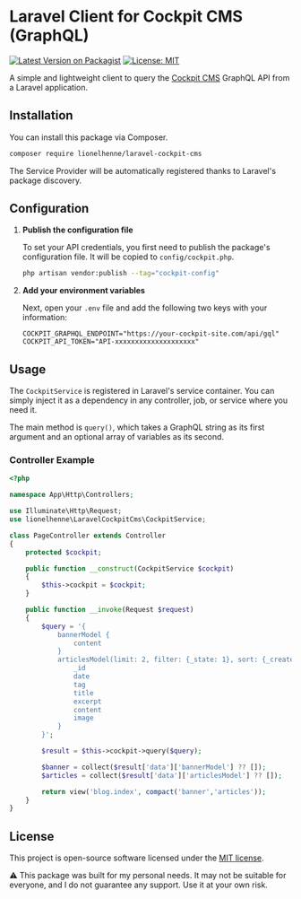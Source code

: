 # Laravel Client for Cockpit CMS (GraphQL)

[![Latest Version on Packagist](https://img.shields.io/packagist/v/lionelhenne/laravel-cockpit-cms.svg?style=flat-square)](https://packagist.org/packages/lionelhenne/laravel-cockpit-cms)
[![License: MIT](https://img.shields.io/badge/License-MIT-yellow.svg?style=flat-square)](https://opensource.org/licenses/MIT)

A simple and lightweight client to query the [Cockpit CMS](https://getcockpit.com/) GraphQL API from a Laravel application.

## Installation

You can install this package via Composer.

```bash
composer require lionelhenne/laravel-cockpit-cms
```

The Service Provider will be automatically registered thanks to Laravel's package discovery.

## Configuration

1.  **Publish the configuration file**

    To set your API credentials, you first need to publish the package's configuration file. It will be copied to `config/cockpit.php`.

    ```bash
    php artisan vendor:publish --tag="cockpit-config"
    ```

2.  **Add your environment variables**

    Next, open your `.env` file and add the following two keys with your information:

    ```.env
    COCKPIT_GRAPHQL_ENDPOINT="https://your-cockpit-site.com/api/gql"
    COCKPIT_API_TOKEN="API-xxxxxxxxxxxxxxxxxxxx"
    ```

## Usage

The `CockpitService` is registered in Laravel's service container. You can simply inject it as a dependency in any controller, job, or service where you need it.

The main method is `query()`, which takes a GraphQL string as its first argument and an optional array of variables as its second.

### Controller Example

```php
<?php

namespace App\Http\Controllers;

use Illuminate\Http\Request;
use lionelhenne\LaravelCockpitCms\CockpitService;

class PageController extends Controller
{
    protected $cockpit;

    public function __construct(CockpitService $cockpit)
    {
        $this->cockpit = $cockpit;
    }

    public function __invoke(Request $request)
    {
        $query = '{
            bannerModel {
                content
            }
            articlesModel(limit: 2, filter: {_state: 1}, sort: {_created: -1}) {
                _id
                date
                tag
                title
                excerpt
                content
                image
            }
        }';

        $result = $this->cockpit->query($query);

        $banner = collect($result['data']['bannerModel'] ?? []);
        $articles = collect($result['data']['articlesModel'] ?? []);

        return view('blog.index', compact('banner','articles'));
    }
}
```

## License

This project is open-source software licensed under the [MIT license](https://opensource.org/licenses/MIT).

⚠️ This package was built for my personal needs. It may not be suitable for everyone, and I do not guarantee any support. Use it at your own risk.